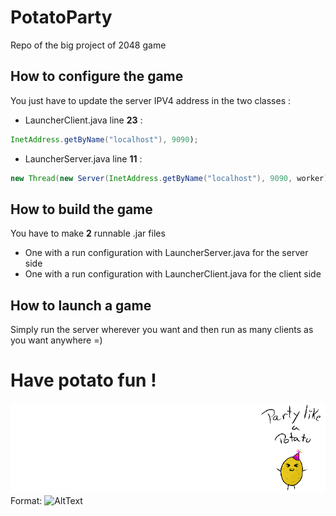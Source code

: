 # PotatoParty
Repo of the big project of 2048 game

## How to configure the game

You just have to update the server IPV4 address in the two classes :
* LauncherClient.java
    line **23** :
```java
InetAddress.getByName("localhost"), 9090);
```
* LauncherServer.java
    line **11** :
```java
new Thread(new Server(InetAddress.getByName("localhost"), 9090, worker)).start();
```

## How to build the game

You have to make **2** runnable .jar files 
* One with a run configuration with LauncherServer.java for the server side
* One with a run configuration with LauncherClient.java for the client side
 
## How to launch a game

Simply run the server wherever you want and then run as many clients as you want anywhere =)

# Have potato fun !

![potato](PotatoParty/res/potato.gif)
Format: ![AltText](potatoFun)

